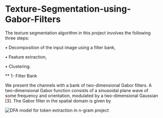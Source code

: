 # Texture-Segmentation-using-Gabor-Filters
The texture segmentation algorithm in this project involves the following three steps:

• Decomposition of the input image using a filter bank,

• Feature extraction,

• Clustering.


** 1- Filter Bank

We present the channels with a bank of two-dimensional Gabor filters. A two-dimensional Gabor function
consists of a sinusoidal plane wave of some frequency and orientation, modulated by a two-dimensional
Gaussian [3]. The Gabor filter in the spatial domain is given by

![DFA model for token extraction in n-gram project](https://user-images.githubusercontent.com/15813546/31577835-909fceda-b122-11e7-92a9-bfaf77173e20.jpg)
